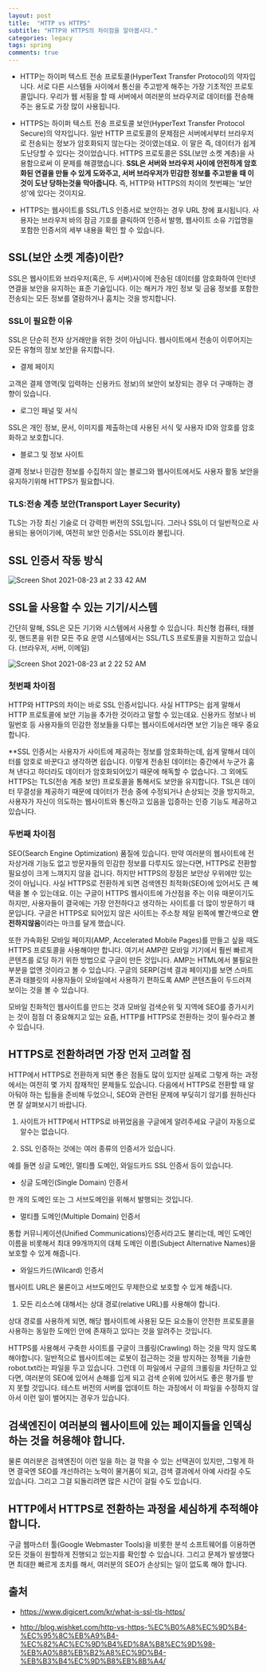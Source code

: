 ```yaml
---
layout: post
title:  "HTTP vs HTTPS"
subtitle: "HTTP와 HTTPS의 차이점을 알아봅시다."
categories: legacy
tags: spring
comments: true
---
```


- HTTP는 하이퍼 텍스트 전송 프로토콜(HyperText Transfer Protocol)의 약자입니다. 서로 다른 시스템들 사이에서 통신을 주고받게 해주는 가장 기초적인 프로토콜입니다. 우리가 웹 서핑을 할 때 서버에서 여러분의 브라우저로 데이터를 전송해 주는 용도로 가장 많이 사용됩니다.

- HTTPS는 하이퍼 텍스트 전송 프로토콜 보안(HyperText Transfer Protocol Secure)의 약자입니다. 일반 HTTP 프로토콜의 문제점은 서버에서부터 브라우저로 전송되는 정보가 암호화되지 않는다는 것이였는데요. 이 말은 즉, 데이터가 쉽게 도난당할 수 있다는 것이었습니다. HTTPS 프로토콜은 SSL(보안 소켓 계층)을 사용함으로써 이 문제를 해결했습니다. **SSL은 서버와 브라우저 사이에 안전하게 암호화된 연결을 만들 수 있게 도와주고, 서버 브라우저가 민감한 정보를 주고받을 때 이것이 도난 당하는것을 막아줍니다.** 즉, HTTP와 HTTPS의 차이의 첫번째는 '보안성'에 있다는 것이지요.

- HTTPS는 웹사이트를 SSL/TLS 인증서로 보안하는 경우 URL 창에 표시됩니다. 사용자는 브라우저 바의 잠금 기호를 클릭하여 인증서 발행, 웹사이트 소유 기업명을 포함한 인증서의 세부 내용을 확인 할 수 있습니다.

## SSL(보안 소켓 계층)이란?

SSL은 웹사이트와 브라우저(혹은, 두 서버)사이에 전송된 데이터를 암호화하여 인터넷 연결을 보안을 유지하는 표준 기술입니다. 이는 해커가 개인 정보 및 금융 정보를 포함한 전송되는 모든 정보를 열람하거나 훔치는 것을 방지합니다.

### SSL이 필요한 이유

SSL은 단순히 전자 상거래만을 위한 것이 아닙니다. 웹사이트에서 전송이 이루어지는 모든 유형의 정보 보안을 유지합니다.

- 결제 페이지

고객은 결제 영역(및 입력하는 신용카드 정보)의 보안이 보장되는 경우 더 구매하는 경향이 있습니다.

- 로그인 패널 및 서식

SSL은 개인 정보, 문서, 이미지를 제출하는데 사용된 서식 및 사용자 ID와 암호를 암호화하고 보호합니다.

- 블로그 및 정보 사이트

결제 정보나 민감한 정보를 수집하지 않는 블로그와 웹사이트에서도 사용자 활동 보안을 유지하기위해 HTTPS가 필요합니다.

### TLS:전송 계층 보안(Transport Layer Security)

TLS는 가장 최신 기술로 더 강력한 버전의 SSL입니다. 그러나 SSL이 더 일반적으로 사용되는 용어이기에, 여전히 보안 인증서는 SSL이라 불립니다.

## SSL 인증서 작동 방식

![Screen Shot 2021-08-23 at 2 33 42 AM](https://user-images.githubusercontent.com/44861205/130364489-2f4c8678-3aa8-49ed-aed4-8c690dae96ae.png)

## SSL을 사용할 수 있는 기기/시스템

간단히 말해, SSL은 모든 기기와 시스템에서 사용할 수 있습니다. 최신형 컴퓨터, 태블릿, 핸드폰을 위한 모든 주요 운영 시스템에서는 SSL/TLS 프로토콜을 지원하고 있습니다. (브라우저, 서버, 이메일)



![Screen Shot 2021-08-23 at 2 22 52 AM](https://user-images.githubusercontent.com/44861205/130364220-c2c12e44-bd22-451f-84b9-0f220ec5723b.png)

### 첫번째 차이점

HTTP와 HTTPS의 차이는 바로 SSL 인증서입니다. 사실 HTTPS는 쉽게 말해서 HTTP 프로토콜에 보안 기능을 추가한 것이라고 말할 수 있는데요. 신용카드 정보나 비밀번호 등 사용자들의 민감한 정보들을 다루는 웹사이트에서라면 보안 기능은 매우 중요합니다.

**SSL 인증서는 사용자가 사이트에 제공하는 정보를 암호화하는데, 쉽게 말해서 데이터를 암호로 바꾼다고 생각하면 쉽습니다. 이렇게 전송된 데이터는 중간에서 누군가 훔쳐 낸다고 하더라도 데이터가 암호화되어있기 때문에 해독할 수 없습니다. 그 외에도 HTTPS는 TLS(전송 계층 보안) 프로토콜을 통해서도 보안을 유지합니다. TSL은 데이터 무결성을 제공하기 때문에 데이터가 전송 중에 수정되거나 손상되는 것을 방지하고, 사용자가 자신이 의도하는 웹사이트와 통신하고 있음을 입증하는 인증 기능도 제공하고 있습니다.


### 두번째 차이점

SEO(Search Engine Optimization) 품질에 있습니다. 만약 여러분의 웹사이트에 전자상거래 기능도 없고 방문자들의 민감한 정보를 다루지도 않는다면, HTTPS로 전환할 필요성이 크게 느껴지지 않을 겁니다. 하지만 HTTPS의 장점은 보안상 우위에만 있는 것이 아닙니다. 사실 HTTPS로 전환하게 되면 검색엔진 최적화(SEO)에 있어서도 큰 혜택을 볼 수 있는데요. 이는 구글이 HTTPS 웹사이트에 가산점을 주는 이유 때문이기도 하지만, 사용자들이 결국에는 가장 안전하다고 생각하는 사이트를 더 많이 방문하기 때문입니다. 구글은 HTTPS로 되어있지 않은 사이트는 주소창 제일 왼쪽에 빨간색으로 **안전하지않음**이라는 마크를 달게 했습니다.

또한 가속화된 모바일 페이지(AMP, Accelerated Mobile Pages)를 만들고 싶을 때도 HTTPS 프로토콜을 사용해야만 합니다. 여기서 AMP란 모바일 기기에서 훨씬 빠르게 콘텐츠를 로딩 하기 위한 방법으로 구글이 만든 것입니다. AMP는 HTML에서 불필요한 부분을 없앤 것이라고 볼 수 있습니다. 구글의 SERP(검색 결과 페이지)를 보면 스마트폰과 태블릿의 사용자들이 모바일에서 사용하기 편하도록 AMP 콘텐츠들이 두드러져 보이는 것을 볼 수 있습니다.

모바일 친화적인 웹사이트를 만드는 것과 모바일 검색순위 및 지역에 SEO를 증가시키는 것이 점점 더 중요해지고 있는 요즘, HTTP를 HTTPS로 전환하는 것이 필수라고 볼 수 있습니다.

## HTTPS로 전환하려면 가장 먼저 고려할 점

HTTP에서 HTTPS로 전환하게 되면 좋은 점들도 많이 있지만 실제로 그렇게 하는 과정에서는 여전히 몇 가지 잠재적인 문제들도 있습니다. 다음에서 HTTPS로 전환할 때 알아둬야 하는 팁들을 준비해 두었으니, SEO와 관련된 문제에 부딪히기 않기를 원하신다면 잘 살펴보시기 바랍니다.

1. 사이트가 HTTP에서 HTTPS로 바뀌었음을 구글에게 알려주세요 구글이 자동으로 알수는 없습니다.
   
1. SSL 인증하는 것에는 여러 종류의 인증서가 있습니다.

예를 들면 싱글 도메인, 멀티플 도메인, 와일드카드 SSL 인증서 등이 있습니다.

- 싱글 도메인(Single Domain) 인증서

한 개의 도메인 또는 그 서브도메인을 위해서 발행되는 것입니다. 

- 멀티플 도메인(Multiple Domain) 인증서

통합 커뮤니케이션(Unified Communications)인증서라고도 불리는데, 메인 도메인 이름을 비롯해서 최대 99개까지의 대체 도메인 이름(Subject Alternative Names)을 보호할 수 있게 해줍니다. 

- 와일드카드(Wilcard) 인증서

웹사이트 URL은 물론이고 서브도메인도 무제한으로 보호할 수 있게 해줍니다.

1. 모든 리소스에 대해서는 상대 경로(relative URL)를 사용해야 합니다.

상대 경로를 사용하게 되면, 해당 웹사이트에 사용된 모든 요소들이 안전한 프로토콜을 사용하는 동일한 도메인 안에 존재하고 있다는 것을 알려주는 것입니다.

HTTPS를 사용해서 구축한 사이트를 구글이 크롤링(Crawling) 하는 것을 막지 않도록 해야합니다. 일반적으로 웹사이트에는 로봇이 접근하는 것을 방지하는 정책을 기술한 robot.txt라는 파일을 두고 있습니다. 그런데 이 파일에서 구글의 크롤링을 차단하고 있다면, 여러분의 SEO에 있어서 손해를 입게 되고 검색 순위에 있어서도 좋은 평가를 받지 못할 것입니다. 테스트 버전의 서버를 업데이트 하는 과정에서 이 파일을 수정하지 않아서 이런 일이 벌어지는 경우가 있습니다.

## 검색엔진이 여러분의 웹사이트에 있는 페이지들을 인덱싱하는 것을 허용해야 합니다.

물론 여러분은 검색엔진이 이런 일을 하는 걸 막을 수 있는 선택권이 있지만, 그렇게 하면 결국엔 SEO를 개선하려는 노력이 물거품이 되고, 검색 결과에서 아예 사라질 수도 있습니다. 그리고 그걸 되돌리려면 많은 시간이 걸릴 수도 있습니다.

## HTTP에서 HTTPS로 전환하는 과정을 세심하게 추적해야 합니다.

구글 웹마스터 툴(Google Webmaster Tools)을 비롯한 분석 소프트웨어를 이용하면 모든 것들이 원할하게 진행되고 있는지를 확인할 수 있습니다. 그리고 문제가 발생했다면 최대한 빠르게 조치를 해서, 여러분의 SEO가 손상되는 일이 없도록 해야 합니다.



## 출처

- https://www.digicert.com/kr/what-is-ssl-tls-https/

- http://blog.wishket.com/http-vs-https-%EC%B0%A8%EC%9D%B4-%EC%95%8C%EB%A9%B4-%EC%82%AC%EC%9D%B4%ED%8A%B8%EC%9D%98-%EB%A0%88%EB%B2%A8%EC%9D%B4-%EB%B3%B4%EC%9D%B8%EB%8B%A4/